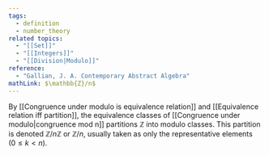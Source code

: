 ```yaml
---
tags:
  - definition
  - number_theory
related topics:
  - "[[Set]]"
  - "[[Integers]]"
  - "[[Division|Modulo]]"
reference:
  - "Gallian, J. A. Contemporary Abstract Algebra"
mathLink: $\mathbb{Z}/n$
---
```

By [[Congruence under modulo is equivalence relation]] and [[Equivalence relation iff partition]], the equivalence classes of [[Congruence under modulo|congruence mod n]] partitions $\mathbb{Z}$ into modulo classes. This partition is denoted $\mathbb{Z}/n\mathbb{Z}$ or $\mathbb{Z}/n$, usually taken as only the representative elements ($0\leq k < n$).
